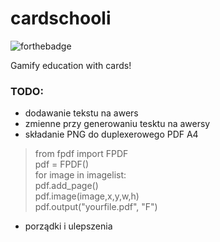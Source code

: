 # cardschooli
![forthebadge](http://forthebadge.com/images/badges/built-with-love.svg)

Gamify education with cards!

### TODO:
* dodawanie tekstu na awers
* zmienne przy generowaniu tesktu na awersy
* składanie PNG do duplexerowego PDF A4

> from fpdf import FPDF <br>
 pdf = FPDF() <br>
for image in imagelist:<br>
    pdf.add_page() <br>
    pdf.image(image,x,y,w,h) <br>
pdf.output("yourfile.pdf", "F") <br>

* porządki i ulepszenia